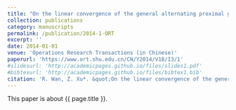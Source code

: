 ```yaml
---
title: "On the linear convergence of the general alternating proximal gradient method for convex minimization"
collection: publications
category: manuscripts
permalink: /publication/2014-1-ORT
excerpt: ''
date: 2014-01-01
venue: 'Operations Research Transactions (in Chinese)'
paperurl: 'https://www.ort.shu.edu.cn/CN/Y2014/V18/I3/1'
#slidesurl: 'http://academicpages.github.io/files/slides1.pdf'
#bibtexurl: 'http://academicpages.github.io/files/bibtex1.bib'
citation: 'R. Wan, Z. Xu*. &quot;On the linear convergence of the general alternating proximal gradient method for convex minimization.&quot; <i>Operations Research Transactions (in Chinese)</i>. 18(3):1-12, 2014.'
---
```


This paper is about {{ page.title }}.
